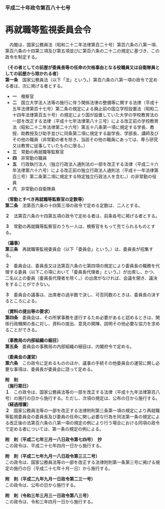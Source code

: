 ### 平成二十年政令第百八十七号  
# 再就職等監視委員会令  
　内閣は、国家公務員法（昭和二十二年法律第百二十号）第百六条の八第一項、第百六条の十四第三項及び第五項並びに第百六条の二十二の規定に基づき、この政令を制定する。  
  
**（その者としての前歴が委員長等の任命の欠格事由となる役職員又は自衛隊員としての前歴から除かれる者）**  
**第一条**　国家公務員法（以下「法」という。）第百六条の八第一項の政令で定める者は、次に掲げる者とする。  
* **一**　検察官  
* **二**　国立大学法人法等の施行に伴う関係法律の整備等に関する法律（平成十五年法律第百十七号）第二条の規定による廃止前の国立学校設置法（昭和二十四年法律第百五十号）の規定により国が設置していた大学の学校教育法の一部を改正する法律（平成十七年法律第八十三号）による改正前の学校教育法（昭和二十二年法律第二十六号）第五十八条第一項に規定する学長、教授、助教授及び助手並びに同条第二項に規定する副学長、学部長、講師及びその他の職員（非常勤の者を除き、当該その他の職員にあっては、専ら研究又は教育に従事していたものに限る。）  
* **三**　常勤の再就職等監察官  
* **四**　非常勤の職員  
* **五**　行政執行法人（独立行政法人通則法の一部を改正する法律（平成二十六年法律第六十六号）による改正前の独立行政法人通則法（平成十一年法律第百三号）第二条第二項に規定する特定独立行政法人を含む。）の非常勤の役員  
* **六**　非常勤の自衛隊員  
  
**（常勤とすべき再就職等監察官の定数等）**  
**第二条**　法第百六条の十四第三項の政令で定める定数は、二人とする。  
  
**２**　法第百六条の十四第五項の政令で定める者は、前条各号に掲げる者とする。  
  
**３**　常勤の再就職等監察官のうち一人は、検察官をもって充てられるものとする。  
  
**（議事）**  
**第三条**　再就職等監視委員会（以下「委員会」という。）は、委員長が招集する。  
  
**２**　委員会は、委員長又は法第百六条の七第四項の規定により委員長の職務を代理する委員（以下この項において「委員長代理者」という。）が出席し、かつ、二名以上の委員（委員長代理者を除く。）の出席がなければ、会議を開き、議決をすることができない。  
  
**３**　委員会の議事は、出席者の過半数で決し、可否同数のときは、委員長の決するところによる。  
  
**（資料の提出等の要求）**  
**第四条**　委員会は、その所掌事務を遂行するため必要があると認めるときは、関係行政機関の長に対し、資料の提出、意見の開陳、説明その他必要な協力を求めることができる。  
  
**（事務局の内部組織の細目）**  
**第五条**　委員会の事務局の内部組織の細目は、内閣府令で定める。  
  
**（委員会の運営）**  
**第六条**　この政令に定めるもののほか、議事の手続その他委員会の運営に関し必要な事項は、委員長が委員会に諮って定める。  
  
**附　則**  
**（施行期日）**  
**１**　この政令は、国家公務員法等の一部を改正する法律（平成十九年法律第百八号）の施行の日から施行する。ただし、次項の規定は、公布の日から施行する。  
**（経過措置）**  
**２**　国家公務員法等の一部を改正する法律附則第三条第一項の規定により再就職等監視委員会の委員長及び委員の任命に関し必要な行為を同法第一条の規定による改正後の法第百六条の八第一項の規定の例により行う場合における同項の政令で定める者については、第一条の規定の例による。  
  
**附　則（平成二七年三月一八日政令第七四号）　抄**  
この政令は、平成二十七年四月一日から施行する。  
  
**附　則（平成二七年九月一八日政令第三三二号）**  
この政令は、国家公務員法等の一部を改正する法律附則第一条第三号に掲げる規定の施行の日（平成二十七年十月一日）から施行する。  
  
**附　則（平成二九年九月一日政令第二三一号）**  
この政令は、公布の日から施行する。  
  
**附　則（令和三年三月三一日政令第八三号）**  
この政令は、令和三年四月一日から施行する。  
  
